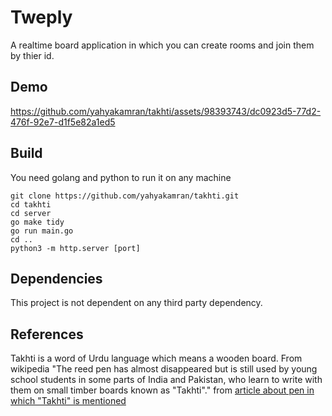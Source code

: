 # Tweply
A realtime board application in which you can create rooms and join them by thier id.

## Demo
https://github.com/yahyakamran/takhti/assets/98393743/dc0923d5-77d2-476f-92e7-d1f5e82a1ed5

## Build
You need golang and python to run it on any machine
```console
git clone https://github.com/yahyakamran/takhti.git
cd takhti
cd server
go make tidy
go run main.go
cd ..
python3 -m http.server [port]
```

## Dependencies
This project is not dependent on any third party dependency.

## References
Takhti is a word of Urdu language which means a wooden board. From wikipedia "The reed pen has almost disappeared but is still used by young school students in some parts of India and Pakistan, who learn to write with them on small timber boards known as "Takhti"." from [article about pen in which "Takhti" is mentioned](https://en.wikipedia.org/wiki/Pen)
